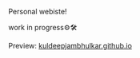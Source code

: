 Personal webiste!

work in progress⚙🛠

Preview: [kuldeepjambhulkar.github.io](https://kuldeepjambhulkar.github.io)
